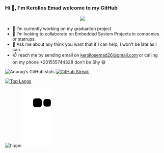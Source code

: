 ### Hi 👋, I'm Kerollos Emad welcome to my GitHub
<p align="center">
  <img 
    src="https://user-images.githubusercontent.com/91436830/171515466-7c060975-27a4-49d5-9949-32791570ac8c.png"
  >
</p>
<!--
<p align="right">
  <img 
       width=100
       hight=100
    src="https://user-images.githubusercontent.com/91436830/171516237-1708a523-dc2e-4436-ae46-5e60367e6220.png"
  >
</p>
-->

- 🔭 I’m currently working on my graduation project
- 👯 I’m looking to collaborate on  Embedded System Projects in companies or statrups.
- 💬 Ask me about any think you want that if I can help, I won't be late as I can.
- 📫 reach me by sending email on kerollosemad26@gmail.com or calling on my phone +201555744328 don't be Shy 😄


![Anurag's GitHub stats](https://github-readme-stats.vercel.app/api?username=kerollosemd&show_icons=true&theme=tokyonight&hide=stars,issues&hide_border)
[![GitHub Streak](http://github-readme-streak-stats.herokuapp.com?user=kerollosemd&theme=tokyonight&hide_border=true)](https://git.io/streak-stats)

[![Top Langs](https://github-readme-stats.vercel.app/api/top-langs/?username=kerollosemd&layout=compact&theme=tokyonight)](https://github.com/anuraghazra/github-readme-stats)

![hippo](https://github.com/KerollosEmd/KerollosEmd/blob/fc8ee157ef274aee22882183a9adf88cf055b3fa/GitHub_intro2.gif)
![GitHub Snake dark](https://github.com/KerollosEmd/KerollosEmd/blob/3b04132508273f24186e4936f4d9856f12856da8/github-contribution-grid-snake.svg#gh-dark-mode-only)


<!--
**KerollosEmd/KerollosEmd** is a ✨ _special_ ✨ repository because its `README.md` (this file) appears on your GitHub profile.

Here are some ideas to get you started:


- 🔭 I’m currently working on ...
- 🌱 I’m currently learning ...
- 👯 I’m looking to collaborate on ...
- 🤔 I’m looking for help with ...
- 💬 Ask me about ...
- 📫 How to reach me: ...
- 😄 Pronouns: ...
- ⚡ Fun fact: ...
-->
